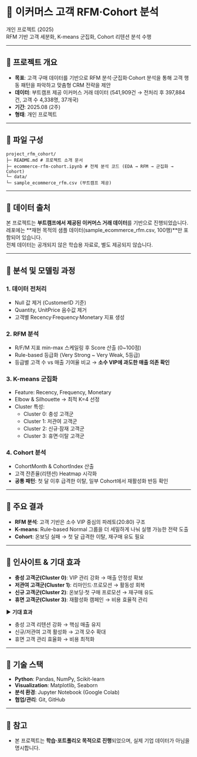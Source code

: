 # 📌 이커머스 고객 RFM·Cohort 분석
개인 프로젝트 (2025)  
RFM 기반 고객 세분화, K-means 군집화, Cohort 리텐션 분석 수행

---

## 📄 프로젝트 개요
- **목표**: 고객 구매 데이터를 기반으로 RFM 분석·군집화·Cohort 분석을 통해 고객 행동 패턴을 파악하고 맞춤형 CRM 전략을 제안  
- **데이터**: 부트캠프 제공 이커머스 거래 데이터 (541,909건 → 전처리 후 397,884건, 고객 수 4,338명, 37개국)
- **기간**: 2025.08 (2주)  
- **형태**: 개인 프로젝트  

---

## 📂 파일 구성
```
project_rfm_cohort/
├─ README.md # 프로젝트 소개 문서
├─ ecommerce-rfm-cohort.ipynb # 전체 분석 코드 (EDA → RFM → 군집화 → Cohort)
└─ data/
└─ sample_ecommerce_rfm.csv (부트캠프 제공)
```
---

## 📄 데이터 출처
본 프로젝트는 **부트캠프에서 제공된 이커머스 거래 데이터**를 기반으로 진행되었습니다.  
레포에는 **재현 목적의 샘플 데이터(sample_ecommerce_rfm.csv, 100행)**만 포함되어 있습니다.  
전체 데이터는 공개되지 않은 학습용 자료로, 별도 제공되지 않습니다.

---

## 📄 분석 및 모델링 과정
### 1. 데이터 전처리
- Null 값 제거 (CustomerID 기준)
- Quantity, UnitPrice 음수값 제거
- 고객별 Recency·Frequency·Monetary 지표 생성

### 2. RFM 분석
- R/F/M 지표 min-max 스케일링 후 Score 산출 (0~100점)  
- Rule-based 등급화 (Very Strong ~ Very Weak, 5등급)  
- 등급별 고객 수 vs 매출 기여율 비교 → **소수 VIP에 과도한 매출 의존 확인**

### 3. K-means 군집화
- Feature: Recency, Frequency, Monetary  
- Elbow & Silhouette → 최적 K=4 선정  
- Cluster 특성:  
  - Cluster 0: 충성 고객군  
  - Cluster 1: 저관여 고객군  
  - Cluster 2: 신규·잠재 고객군  
  - Cluster 3: 휴면·이탈 고객군  

### 4. Cohort 분석
- CohortMonth & CohortIndex 산출  
- 고객 잔존율(리텐션) Heatmap 시각화  
- **공통 패턴**: 첫 달 이후 급격한 이탈, 일부 Cohort에서 재활성화 반등 확인  

---

## 📄 주요 결과
- **RFM 분석**: 고객 기반은 소수 VIP 중심의 파레토(20:80) 구조  
- **K-means**: Rule-based Normal 그룹을 더 세밀하게 나눠 실행 가능한 전략 도출  
- **Cohort**: 온보딩 실패 → 첫 달 급격한 이탈, 재구매 유도 필요  

---

## 📄 인사이트 & 기대 효과
- **충성 고객군(Cluster 0)**: VIP 관리 강화 → 매출 안정성 확보  
- **저관여 고객군(Cluster 1)**: 리마인드·프로모션 → 활동성 회복  
- **신규 고객군(Cluster 2)**: 온보딩·첫 구매 프로모션 → 재구매 유도  
- **휴면 고객군(Cluster 3)**: 재활성화 캠페인 → 비용 효율적 관리  

▶ **기대 효과**  
- 충성 고객 리텐션 강화 → 핵심 매출 유지  
- 신규/저관여 고객 활성화 → 고객 모수 확대  
- 휴면 고객 관리 효율화 → 비용 최적화  

---

## 📄 기술 스택
- **Python**: Pandas, NumPy, Scikit-learn  
- **Visualization**: Matplotlib, Seaborn  
- **분석 환경**: Jupyter Notebook (Google Colab)  
- **협업/관리**: Git, GitHub  

---

## 📄 참고
- 본 프로젝트는 **학습·포트폴리오 목적으로 진행**되었으며, 실제 기업 데이터가 아님을 명시합니다.
